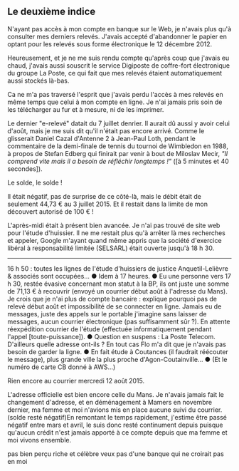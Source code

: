## Le deuxième indice

N'ayant pas accès à mon compte en banque sur le Web, je n'avais plus qu'à consulter mes derniers relevés. J'avais accepté d'abandonner le papier en optant pour les relevés sous forme électronique le 12 décembre 2012.

Heureusement, et je ne me suis rendu compte qu'après coup que j'avais eu chaud, j'avais aussi souscrit le service Digiposte de coffre-fort électronique du groupe La Poste, ce qui fait que mes relevés étaient automatiquement aussi stockés là-bas.

Ca ne m'a pas traversé l'esprit que j'avais perdu l'accès à mes relevés en même temps que celui à mon compte en ligne. Je n'ai jamais pris soin de les télécharger au fur et à mesure, ni de les imprimer.

Le dernier "e-relevé" datait du 7 juillet denrier. Il aurait dû aussi y avoir celui d'août, mais je me suis dit qu'il n'était pas encore arrivé. Comme le glisserait Daniel Cazal d'Antenne 2 à Jean-Paul Loth, pendant le commentaire de la demi-finale de tennis du tournoi de Wimbledon en 1988, à propos de Stefan Edberg qui finirait par venir à bout de Miloslav Mecir, *"Il comprend vite mais il a besoin de réfléchir longtemps !"* ([à 5 minutes et 40 secondes]).

[1]: https://www.youtube.com/watch?v=zpIWZ_mi-P4

Le solde, le solde !

Il était négatif, pas de surprise de ce côté-là, mais le débit était de seulement 44,73 € au 3 juillet 2015. Et il restait dans la limite de mon découvert autorisé de 100 € !

L'après-midi était à présent bien avancée. Je n'ai pas trouvé de site web pour l'étude d'huissier. Il ne me restait plus qu'à arrêter là mes recherches et appeler, Google m'ayant quand même appris que la société d'exercice libéral à responsabilité limitée (SELSARL) était ouverte jusqu'à 18 h 30.

***

16 h 50 : toutes les lignes de l'étude d'huissiers de justice Anquetil-Lelièvre & associés sont occupées... ● Idem à 17 heures. ● Eu une personne vers 17 h 30, restée évasive concernant mon statut à la BP, ils ont juste une somme de 71,13 € à recouvrir (envoyé un courrier début août à l'adresse du Mans). Je crois que je n'ai plus de compte bancaire : explique pourquoi pas de relevé début août et impossibilité de se connecter en ligne. Jamais eu de messages, juste des appels sur le portable j'imagine sans laisser de messages, aucun courrier électronique (pas suffisamment sûr ?). En attente réexpédition courrier de l'étude (effectuée informatiquement pendant l'appel [toute-puissance]). ● Question en suspens : La Poste Telecom. D'ailleurs quelle adresse ont-ils ? En tout cas Flo m'a dit que je n'avais pas besoin de garder la ligne. ● En fait étude à Coutances (il faudrait réécouter le message), plus grande ville la plus proche d'Agon-Coutainville... ● (Et le numéro de carte CB donné à AWS...)

Rien encore au courrier mercredi 12 août 2015.

L'adresse officielle est bien encore celle du Mans. Je n'avais jamais fait le changement d'adresse, et en déménagement à Mamers en novembre dernier, ma femme et moi n'avions mis en place aucune suivi du courrier.
(solde resté négatif)En remontant le temps rapidement, j'estime être passé négatif entre mars et avril, le suis donc resté continument depuis puisque qu'aucun crédit n'est jamais apporté à ce compte depuis que ma femme et moi vivons ensemble. 

pas bien perçu riche et célèbre
veux pas d'une banque qui ne croirait pas en moi
